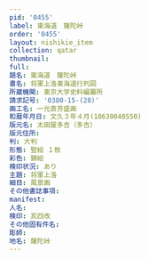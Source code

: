 ```yaml
---
pid: '0455'
label: 東海道　薩陀峠
order: '0455'
layout: nishikie_item
collection: qatar
thumbnail: 
full: 
題名: 東海道　薩陀峠
書名: 将軍上洛東海道行列図
所蔵機関: 東京大学史料編纂所
請求記号: '0380-15-(28)'
画工名: 一光斎芳盛画
和暦年月日: 文久３年４月(18630040550)
版元名: 太田屋多吉（多吉）
版元住所: 
判: 大判
形態: 竪絵 １枚
彩色: 錦絵
検印状況: あり
主題: 将軍上洛
細目: 風景画
その他書誌事項: 
manifest: 
人名: 
検印: 亥四改
その他固有件名: 
彫師: 
地名: 薩陀峠
---
```

